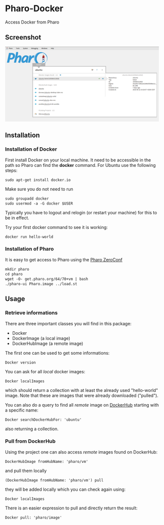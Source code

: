 # Pharo-Docker
Access Docker from Pharo

## Screenshot

![](images/docker.png)

## Installation

### Installation of Docker
First install Docker on your local machine. It need to be accessible in the path so Pharo can find the **docker** command.
For Ubuntu use the following steps:

```
sudo apt-get install docker.io
```

Make sure you do not need to run 

```
sudo groupadd docker
sudo usermod -a -G docker $USER
```
Typically you have to logout and relogin (or restart your machine) for this to be in effect.

Try your first docker command to see it is working:

```
docker run hello-world

```
### Installation of Pharo

It is easy to get access to Pharo using the [Pharo ZeroConf](http://get.pharo.org/)

```
mkdir pharo
cd pharo
wget -O- get.pharo.org/64/70+vm | bash
./pharo-ui Pharo.image ../load.st
```

## Usage

### Retrieve informations

There are three important classes you will find in this package:

 - Docker
 - DockerImage (a local image)
 - DockerHubImage (a remote image)

The first one can be used to get some informations:

```Smalltalk
Docker version
```

You can ask for all *local* docker images:

```Smalltalk
Docker localImages 
```
which should return a collection with at least the already used "hello-world" image. Note that these are images that were already downloaded ("pulled").

You can also do a query to find all *remote* image on [DockerHub](http://hub.docker.com) starting with a specific name:

```Smalltalk
Docker searchDockerHubFor: 'ubuntu' 
```
also returning a collection.

### Pull from DockerHub

Using the project one can also access *remote* images found on DockerHub:

```Smalltalk
DockerHubImage fromHubName: 'pharo/vm'
```

and pull them locally

```Smalltalk
(DockerHubImage fromHubName: 'pharo/vm') pull
```
they will be added locally which you can check again using:

```Smalltalk
Docker localImages 
```

There is an easier expression to pull and directly return the result:

```Smalltalk
Docker pull: 'pharo/image'
```
 
